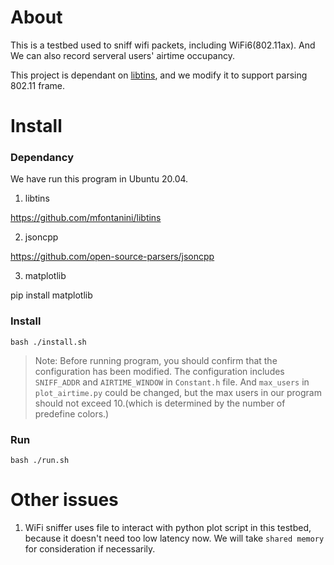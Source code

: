 # About

This is a testbed used to sniff wifi packets, including WiFi6(802.11ax). And We can also record serveral users' airtime occupancy.

This project is dependant on [libtins](https://github.com/mfontanini/libtins), and we modify it to support parsing 802.11 frame.

# Install

### Dependancy

We have run this program in Ubuntu 20.04.

1. libtins

https://github.com/mfontanini/libtins

2. jsoncpp

https://github.com/open-source-parsers/jsoncpp

3. matplotlib

pip install matplotlib

### Install

```shell
bash ./install.sh
```

> Note: Before running program, you should confirm that the configuration has been modified. The configuration includes `SNIFF_ADDR` and `AIRTIME_WINDOW` in `Constant.h` file. And `max_users` in `plot_airtime.py` could be changed, but the max users in our program should not exceed 10.(which is determined by the number of predefine colors.)

### Run

```shell
bash ./run.sh
```

# Other issues

1. WiFi sniffer uses file to interact with python plot script in this testbed, because it doesn't need too low latency now. We will take `shared memory` for consideration if necessarily.